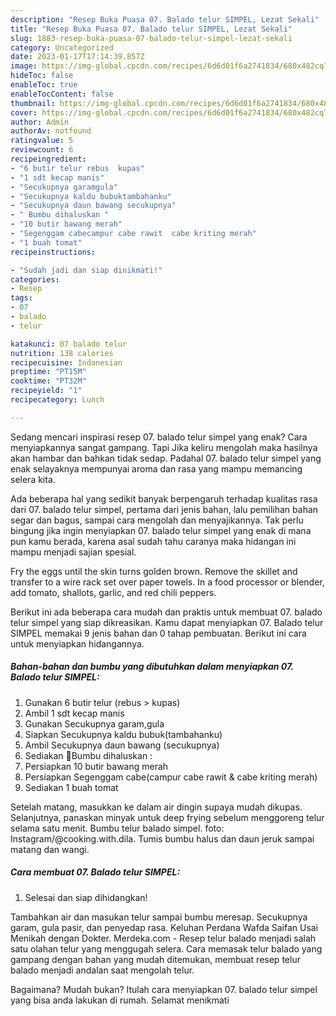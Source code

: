 ```yaml
---
description: "Resep Buka Puasa 07. Balado telur SIMPEL, Lezat Sekali"
title: "Resep Buka Puasa 07. Balado telur SIMPEL, Lezat Sekali"
slug: 1883-resep-buka-puasa-07-balado-telur-simpel-lezat-sekali
category: Uncategorized
date: 2023-01-17T17:14:39.857Z
image: https://img-global.cpcdn.com/recipes/6d6d01f6a2741834/680x482cq70/07-balado-telur-simpel-foto-resep-utama.jpg
hideToc: false
enableToc: true
enableTocContent: false
thumbnail: https://img-global.cpcdn.com/recipes/6d6d01f6a2741834/680x482cq70/07-balado-telur-simpel-foto-resep-utama.jpg
cover: https://img-global.cpcdn.com/recipes/6d6d01f6a2741834/680x482cq70/07-balado-telur-simpel-foto-resep-utama.jpg
author: Admin
authorAv: notfound
ratingvalue: 5
reviewcount: 6
recipeingredient:
- "6 butir telur rebus  kupas"
- "1 sdt kecap manis"
- "Secukupnya garamgula"
- "Secukupnya kaldu bubuktambahanku"
- "Secukupnya daun bawang secukupnya"
- " Bumbu dihaluskan "
- "10 butir bawang merah"
- "Segenggam cabecampur cabe rawit  cabe kriting merah"
- "1 buah tomat"
recipeinstructions:

- "Sudah jadi dan siap dinikmati!"
categories:
- Resep
tags:
- 07
- balado
- telur

katakunci: 07 balado telur 
nutrition: 138 calories
recipecuisine: Indonesian
preptime: "PT15M"
cooktime: "PT32M"
recipeyield: "1"
recipecategory: Lunch

---
```



Sedang mencari inspirasi resep 07. balado telur simpel yang enak? Cara menyiapkannya sangat gampang. Tapi Jika keliru mengolah maka hasilnya akan hambar dan bahkan tidak sedap. Padahal 07. balado telur simpel yang enak selayaknya mempunyai aroma dan rasa yang mampu memancing selera kita.


Ada beberapa hal yang sedikit banyak berpengaruh terhadap kualitas rasa dari 07. balado telur simpel, pertama dari jenis bahan, lalu pemilihan bahan segar dan bagus, sampai cara mengolah dan menyajikannya. Tak perlu bingung jika ingin menyiapkan 07. balado telur simpel yang enak di mana pun kamu berada, karena asal sudah tahu caranya maka hidangan ini mampu menjadi sajian spesial.

Fry the eggs until the skin turns golden brown. Remove the skillet and transfer to a wire rack set over paper towels. In a food processor or blender, add tomato, shallots, garlic, and red chili peppers.


Berikut ini ada beberapa cara mudah dan praktis untuk membuat 07. balado telur simpel yang siap dikreasikan. Kamu dapat menyiapkan 07. Balado telur SIMPEL memakai 9 jenis bahan dan 0 tahap pembuatan. Berikut ini cara untuk menyiapkan hidangannya.

<!--inarticleads1-->

##### Bahan-bahan dan bumbu yang dibutuhkan dalam menyiapkan 07. Balado telur SIMPEL:

1. Gunakan 6 butir telur (rebus &gt; kupas)
1. Ambil 1 sdt kecap manis
1. Gunakan Secukupnya garam,gula
1. Siapkan Secukupnya kaldu bubuk(tambahanku)
1. Ambil Secukupnya daun bawang (secukupnya)
1. Sediakan  🍅Bumbu dihaluskan :
1. Persiapkan 10 butir bawang merah
1. Persiapkan Segenggam cabe(campur cabe rawit &amp; cabe kriting merah)
1. Sediakan 1 buah tomat


Setelah matang, masukkan ke dalam air dingin supaya mudah dikupas. Selanjutnya, panaskan minyak untuk deep frying sebelum menggoreng telur selama satu menit. Bumbu telur balado simpel. foto: Instagram/@cooking.with.dila. Tumis bumbu halus dan daun jeruk sampai matang dan wangi. 

<!--inarticleads2-->

##### Cara membuat 07. Balado telur SIMPEL:


1. Selesai dan siap dihidangkan!

Tambahkan air dan masukan telur sampai bumbu meresap. Secukupnya garam, gula pasir, dan penyedap rasa. Keluhan Perdana Wafda Saifan Usai Menikah dengan Dokter. Merdeka.com - Resep telur balado menjadi salah satu olahan telur yang menggugah selera. Cara memasak telur balado yang gampang dengan bahan yang mudah ditemukan, membuat resep telur balado menjadi andalan saat mengolah telur. 

Bagaimana? Mudah bukan? Itulah cara menyiapkan 07. balado telur simpel yang bisa anda lakukan di rumah. Selamat menikmati
